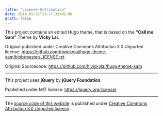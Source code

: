 ```yaml
---
title: "License-Attribution"
date: 2018-05-01T11:17:33+02:00
draft: false
---
```


This project contains an edited Hugo theme, that is based on the **"Call me Sam"** Theme by **Vicky Lai**. 

Original published under Creative Commons Attribution 3.0 Unported license. https://github.com/hivickylai/hugo-theme-sam/blob/master/LICENSE.txt  

Original Sourcecode: https://github.com/hivickylai/hugo-theme-sam  
  
---
  
This project uses **jQuery** by **jQuery Foundation**.

Published under MIT license. https://jquery.org/license/

---

The [source code of this website](https://github.com/mfis/fimatas.de) is published under [Creative Commons Attribution 3.0 Unported license](https://creativecommons.org/licenses/by/3.0/).